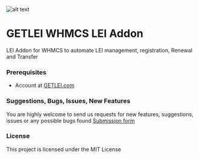 ![alt text](https://my.gogetssl.com/assets/img/logo_for_github.png "Logo Title Text 1")
# GETLEI WHMCS LEI Addon
LEI Addon for WHMCS to automate LEI management, registration, Renewal and Transfer

### Prerequisites
- Account at [GETLEI.com](https://www.getlei.com)

### Suggestions, Bugs, Issues, New Features
You are highly welcome to send us requests for new features, suggestions, issues or any possible bugs found
[Submission form](https://github.com/getleicom/issues/new)

### License
This project is licensed under the MIT License


